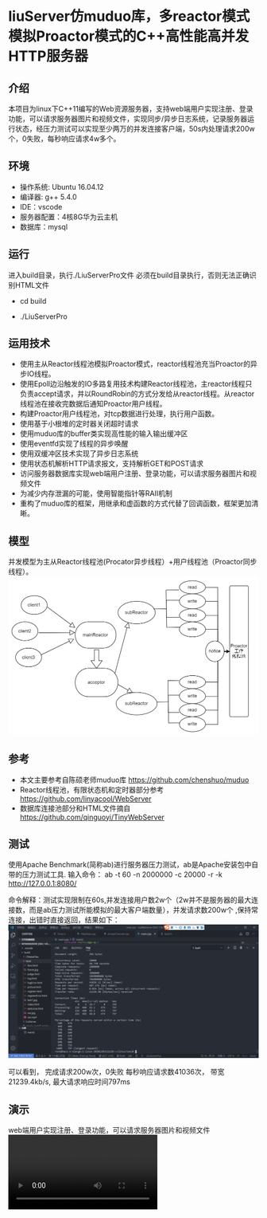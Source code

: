 # liuServer仿muduo库，多reactor模式模拟Proactor模式的C++高性能高并发HTTP服务器

## 介绍 

本项目为linux下C++11编写的Web资源服务器，支持web端用户实现注册、登录功能，可以请求服务器图片和视频文件，实现同步/异步日志系统，记录服务器运行状态，经压力测试可以实现至少两万的并发连接客户端，50s内处理请求200w个，0失败，每秒响应请求4w多个。


## 环境 
* 操作系统: Ubuntu 16.04.12
* 编译器: g++ 5.4.0
* IDE：vscode
* 服务器配置：4核8G华为云主机
* 数据库：mysql
## 运行
进入build目录，执行./LiuServerPro文件
必须在build目录执行，否则无法正确识别HTML文件

* cd build

* ./LiuServerPro

## 运用技术
* 使用主从Reactor线程池模拟Proactor模式，reactor线程池充当Proactor的异步IO线程。
* 使用Epoll边沿触发的IO多路复用技术构建Reactor线程池，主reactor线程只负责accept请求，并以RoundRobin的方式分发给从reactor线程。从reactor线程池在接收完数据后通知Proactor用户线程。
* 构建Proactor用户线程池，对tcp数据进行处理，执行用户函数。
* 使用基于小根堆的定时器关闭超时请求
* 使用muduo库的buffer类实现高性能的输入输出缓冲区
* 使用eventfd实现了线程的异步唤醒
* 使用双缓冲区技术实现了异步日志系统
* 使用状态机解析HTTP请求报文，支持解析GET和POST请求
* 访问服务器数据库实现web端用户注册、登录功能，可以请求服务器图片和视频文件
* 为减少内存泄漏的可能，使用智能指针等RAII机制
* 重构了muduo库的框架，用继承和虚函数的方式代替了回调函数，框架更加清晰。
 
## 模型

并发模型为主从Reactor线程池(Procator异步线程）+用户线程池（Proactor同步线程）。
![image](/TestPic/模型图.png)
## 参考
* 本文主要参考自陈硕老师muduo库
https://github.com/chenshuo/muduo
* Reactor线程池，有限状态机和定时器部分参考
https://github.com/linyacool/WebServer
* 数据库连接池部分和HTML文件摘自
https://github.com/qinguoyi/TinyWebServer

## 测试
使用Apache Benchmark(简称ab)进行服务器压力测试，ab是Apache安装包中自带的压力测试工具.
输入命令：
 ab -t 60 -n 2000000 -c 20000 -r -k http://127.0.0.1:8080/
 
 命令解释：测试实现限制在60s,并发连接用户数2w个（2w并不是服务器的最大连接数，而是ab压力测试所能模拟的最大客户端数量），并发请求数200w个  ,保持常连接，出错时直接返回，结果如下：
 ![image](/TestPic/2w客户端200w请求.png)

可以看到，
完成请求200w次，0失败
每秒响应请求数41036次，
带宽21239.4kb/s,
最大请求响应时间797ms

## 演示
web端用户实现注册、登录功能，可以请求服务器图片和视频文件
![Watch the video](/TestPic/服务器演示.mp4)
